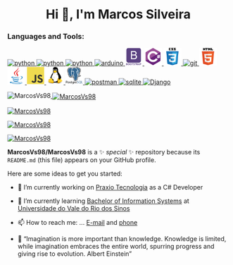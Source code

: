 <h1 align="center">Hi 👋, I'm Marcos Silveira</h1>


<h3 align="left">Languages and Tools:</h3>

<p align="left"> <a href="https://www.python.org/" target="_blank"> <img src="https://cdn.worldvectorlogo.com/logos/python-5.svg" alt="python"  width="40" height="40"/> <a href="https://www.elastic.co/pt/what-is/elasticsearch" target="_blank"> <img src="https://cdn.worldvectorlogo.com/logos/elasticsearch.svg" alt="python"  width="40" height="40"/> </a> <a href="https://us-east-2.console.aws.amazon.com/ec2/v2/home?region=us-east-2#Instances:" target="_blank"> <img src="https://cdn.worldvectorlogo.com/logos/aws-2.svg" alt="python"  width="40" height="40"/> </a> </a><a href="https://www.arduino.cc/" target="_blank"> <img src="https://cdn.worldvectorlogo.com/logos/arduino-1.svg" alt="arduino" width="40" height="40"/> </a> <a href="https://getbootstrap.com" target="_blank"> <img src="https://raw.githubusercontent.com/devicons/devicon/master/icons/bootstrap/bootstrap-plain-wordmark.svg" alt="bootstrap" width="40" height="40"/> </a> <a href="https://www.w3schools.com/cs/" target="_blank"> <img src="https://raw.githubusercontent.com/devicons/devicon/master/icons/csharp/csharp-original.svg" alt="csharp" width="40" height="40"/> </a> <a href="https://www.w3schools.com/css/" target="_blank"> <img src="https://raw.githubusercontent.com/devicons/devicon/master/icons/css3/css3-original-wordmark.svg" alt="css3" width="40" height="40"/> </a> <a href="https://git-scm.com/" target="_blank"> <img src="https://www.vectorlogo.zone/logos/git-scm/git-scm-icon.svg" alt="git" width="40" height="40"/> <a href="https://www.w3.org/html/" target="_blank"> <img src="https://raw.githubusercontent.com/devicons/devicon/master/icons/html5/html5-original-wordmark.svg" alt="html5" width="40" height="40"/> </a> <a href="https://www.java.com" target="_blank"> <img src="https://raw.githubusercontent.com/devicons/devicon/master/icons/java/java-original.svg" alt="java" width="40" height="40"/> </a> <a href="https://developer.mozilla.org/en-US/docs/Web/JavaScript" target="_blank"> <img src="https://raw.githubusercontent.com/devicons/devicon/master/icons/javascript/javascript-original.svg" alt="javascript" width="40" height="40"/> </a> <a href="https://www.linux.org/" target="_blank"> <img src="https://raw.githubusercontent.com/devicons/devicon/master/icons/linux/linux-original.svg" alt="linux" width="40" height="40"/> </a><a href="https://www.postgresql.org" target="_blank"> <img src="https://raw.githubusercontent.com/devicons/devicon/master/icons/postgresql/postgresql-original-wordmark.svg" alt="postgresql" width="40" height="40"/> </a> <a href="https://postman.com" target="_blank"> <img src="https://www.vectorlogo.zone/logos/getpostman/getpostman-icon.svg" alt="postman" width="40" height="40"/> </a> <a href="https://www.sqlite.org/" target="_blank"> <img src="https://www.vectorlogo.zone/logos/sqlite/sqlite-icon.svg" alt="sqlite" width="40" height="40"/> </a> <a href="https://www.djangoproject.com/" target="_blank"> <img src="https://cdn.worldvectorlogo.com/logos/django.svg" alt="Django"  width="40" height="40"/></p>

<p><img align="left" src="https://github-readme-stats.vercel.app/api/top-langs?username=MarcosVs98&show_icons=true&locale=en&layout=compact" alt="MarcosVs98" /></p>

<p>&nbsp;<img align="center" src="https://github-readme-stats.vercel.app/api?username=MarcosVs98&show_icons=true&locale=en" alt="MarcosVs98"/></p>

<p><img align="center" src="https://github-readme-streak-stats.herokuapp.com/?user=MarcosVs98&" alt="MarcosVs98"/></p>
<p align="left"> <img src="https://komarev.com/ghpvc/?username=MarcosVs98&label=Profile%20views&color=0e75b6&style=flat" alt="MarcosVs98"/></p>

<p align="left"> <a href="https://github.com/ryo-ma/github-profile-trophy"><img src="https://github-profile-trophy.vercel.app/?username=MarcosVs98" alt="MarcosVs98"/></a></p>



**MarcosVs98/MarcosVs98** is a ✨ _special_ ✨ repository because its `README.md` (this file) appears on your GitHub profile.

Here are some ideas to get you started:

- 🔭 I’m currently working on [Praxio Tecnologia](https://praxio.com.br/?gclid=Cj0KCQjw5uWGBhCTARIsAL70sLK5KOLJsZL32Vzr5ut9Z0ul_JTb50ux_osW363stIAh3DHKVq7Pj-EaAo2zEALw_wcB) as a C# Developer
- 🌱 I’m currently learning [Bachelor of Information Systems](https://en.wikipedia.org/wiki/Bachelor_of_Information_Systems) at [Universidade do Vale do Rio dos Sinos](https://pt.wikipedia.org/wiki/Universidade_do_Vale_do_Rio_dos_Sinos)
- 📫 How to reach me: ... [E-mail](marcosvs@protonmail.com) and [phone](+5551985039328)



- 🔭 “Imagination is more important than knowledge. Knowledge is limited, while imagination embraces the entire world, spurring progress and giving rise to evolution. Albert Einstein”

